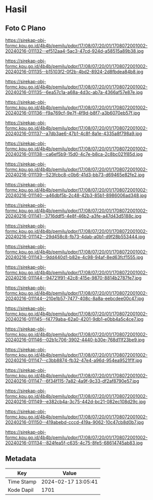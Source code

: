 # Hasil

## Foto C Plano

https://sirekap-obj-formc.kpu.go.id/4b4b/pemilu/pdpr/17/08/07/20/01/1708072001002-20240216-011132--ef512aa4-5ac3-47cd-924d-a58515a89b38.jpg

https://sirekap-obj-formc.kpu.go.id/4b4b/pemilu/pdpr/17/08/07/20/01/1708072001002-20240216-011135--b15103f2-0f2b-4bd2-8924-2d8fbdea84b8.jpg

https://sirekap-obj-formc.kpu.go.id/4b4b/pemilu/pdpr/17/08/07/20/01/1708072001002-20240216-011135--6ea57c1a-a68a-4d3c-ab7a-4366af57e87e.jpg

https://sirekap-obj-formc.kpu.go.id/4b4b/pemilu/pdpr/17/08/07/20/01/1708072001002-20240216-011136--f9a769cf-9e7f-4f9d-b8f7-a3b6070eb57f.jpg

https://sirekap-obj-formc.kpu.go.id/4b4b/pemilu/pdpr/17/08/07/20/01/1708072001002-20240216-011137--a7db3ae6-47b1-4c8f-8a1e-4335a8f798a9.jpg

https://sirekap-obj-formc.kpu.go.id/4b4b/pemilu/pdpr/17/08/07/20/01/1708072001002-20240216-011138--ca6ef5b9-15d0-4c7e-b8ca-2c8bc021f85d.jpg

https://sirekap-obj-formc.kpu.go.id/4b4b/pemilu/pdpr/17/08/07/20/01/1708072001002-20240216-011139--523fcbc8-c0b6-41d3-bb73-d69465e82fe2.jpg

https://sirekap-obj-formc.kpu.go.id/4b4b/pemilu/pdpr/17/08/07/20/01/1708072001002-20240216-011140--a46dbf5b-2c48-42b3-85b1-8986006ad348.jpg

https://sirekap-obj-formc.kpu.go.id/4b4b/pemilu/pdpr/17/08/07/20/01/1708072001002-20240216-011141--3716ddf5-4e8f-46b2-a3fe-a47d43d5188c.jpg

https://sirekap-obj-formc.kpu.go.id/4b4b/pemilu/pdpr/17/08/07/20/01/1708072001002-20240216-011142--29d458c8-fb73-4dab-a0b1-d9f28b553444.jpg

https://sirekap-obj-formc.kpu.go.id/4b4b/pemilu/pdpr/17/08/07/20/01/1708072001002-20240216-011143--9dd440d1-b82e-4c98-94af-8ed63fcf1555.jpg

https://sirekap-obj-formc.kpu.go.id/4b4b/pemilu/pdpr/17/08/07/20/01/1708072001002-20240216-011144--94721f91-42c8-415e-9870-8814b2787fe7.jpg

https://sirekap-obj-formc.kpu.go.id/4b4b/pemilu/pdpr/17/08/07/20/01/1708072001002-20240216-011144--210e1b57-7477-408c-8a8a-eebcdee00c47.jpg

https://sirekap-obj-formc.kpu.go.id/4b4b/pemilu/pdpr/17/08/07/20/01/1708072001002-20240216-011145--f4779aba-62a0-4201-9db1-e0bb4a5c4ce7.jpg

https://sirekap-obj-formc.kpu.go.id/4b4b/pemilu/pdpr/17/08/07/20/01/1708072001002-20240216-011146--02b1c706-3902-4440-b30e-768d11f23be9.jpg

https://sirekap-obj-formc.kpu.go.id/4b4b/pemilu/pdpr/17/08/07/20/01/1708072001002-20240216-011147--c3bb8874-fb32-47e4-a96d-954ea9521f1f.jpg

https://sirekap-obj-formc.kpu.go.id/4b4b/pemilu/pdpr/17/08/07/20/01/1708072001002-20240216-011147--6f34f115-7a82-4a9f-9c33-df2af8790e57.jpg

https://sirekap-obj-formc.kpu.go.id/4b4b/pemilu/pdpr/17/08/07/20/01/1708072001002-20240216-011149--e382cb4a-3c75-442d-bc21-082ec108d29c.jpg

https://sirekap-obj-formc.kpu.go.id/4b4b/pemilu/pdpr/17/08/07/20/01/1708072001002-20240216-011150--419abebd-cccd-419a-9062-10c47cb8d0b7.jpg

https://sirekap-obj-formc.kpu.go.id/4b4b/pemilu/pdpr/17/08/07/20/01/1708072001002-20240216-011134--824fea5f-c635-4c75-8fe5-68614745ab83.jpg


## Metadata

| Key        | Value               |
| ---------- | ------------------- |
| Time Stamp | 2024-02-17 13:05:41 |
| Kode Dapil | 1701                |



